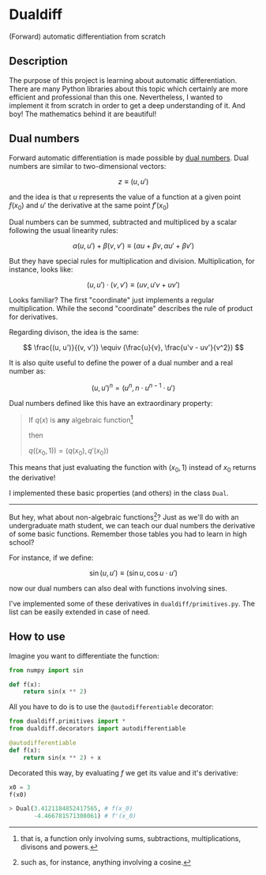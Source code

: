 # Dualdiff

(Forward) automatic differentiation from scratch

## Description

The purpose of this project is learning about automatic differentiation.
There are many Python libraries about this topic which certainly are more efficient and professional than this one.
Nevertheless, I wanted to implement it from scratch in order to get a deep understanding of it.
And boy! The mathematics behind it are beautiful!

## Dual numbers

Forward automatic differentiation is made possible by [dual numbers](https://en.wikipedia.org/wiki/Dual_number).
Dual numbers are similar to two-dimensional vectors:

$$
z \equiv (u, u')
$$

and the idea is that $u$ represents the value of a function at a given point $f(x_0)$ and $u'$ the derivative at the same point $f'(x_0)$

Dual numbers can be summed, subtracted and multipliced by a scalar following the usual linearity rules:

$$
\alpha (u, u') + \beta (v, v') \equiv (\alpha u + \beta v, \alpha u' + \beta v')
$$

But they have special rules for multiplication and division.
Multiplication, for instance, looks like:

$$
(u, u') \cdot (v, v') \equiv (u v, u'v + u v')
$$

Looks familiar?
The first "coordinate" just implements a regular multiplication.
While the second "coordinate" describes the rule of product for derivatives.

Regarding divison, the idea is the same:

$$
\frac{(u, u')}{(v, v')} \equiv (\frac{u}{v}, \frac{u'v - uv'}{v^2})
$$

It is also quite useful to define the power of a dual number and a real number as:

$$
(u, u')^n = (u^n, n \cdot u^{n-1} \cdot u')
$$

Dual numbers defined like this have an extraordinary property:

> If $q(x)$ is **any** algebraic function[^1]
>
> then
>
> $q((x_0, 1)) = (q(x_0), q'(x_0))$

This means that just evaluating the function with $(x_0, 1)$ instead of $x_0$ returns the derivative!

I implemented these basic properties (and others) in the class `Dual`.

---

But hey, what about non-algebraic functions[^2]?
Just as we'll do with an undergraduate math student, we can teach our dual numbers the derivative of some basic functions.
Remember those tables you had to learn in high school?

For instance, if we define:

$$
\sin (u, u') \equiv (\sin u, \cos u \cdot u')
$$

now our dual numbers can also deal with functions involving sines.

I've implemented some of these derivatives in `dualdiff/primitives.py`.
The list can be easily extended in case of need.

## How to use

Imagine you want to differentiate the function:

```python
from numpy import sin

def f(x):
    return sin(x ** 2)
```

All you have to do is to use the `@autodifferentiable` decorator:

```python
from dualdiff.primitives import *
from dualdiff.decorators import autodifferentiable

@autodifferentiable
def f(x):
    return sin(x ** 2) + x
```

Decorated this way, by evaluating $f$ we get its value and it's derivative:

```python
x0 = 3
f(x0)

> Dual(3.4121184852417565, # f(x_0)
       -4.466781571308061) # f'(x_0)
```

[^1]: that is, a function only involving sums, subtractions, multiplications, divisons and powers.

[^2]: such as, for instance, anything involving a cosine.